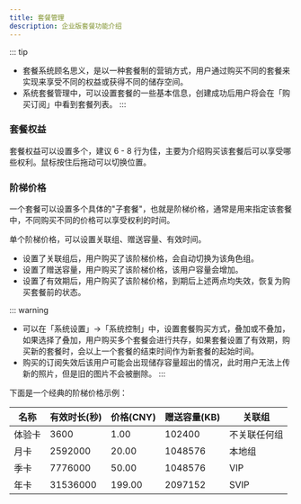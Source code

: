 ```yaml
---
title: 套餐管理
description: 企业版套餐功能介绍
---
```


::: tip
- 套餐系统顾名思义，是以一种套餐制的营销方式，用户通过购买不同的套餐来实现来享受不同的权益或获得不同的储存空间。
- 系统套餐管理中，可以设置套餐的一些基本信息，创建成功后用户将会在「购买订阅」中看到套餐列表。
:::

### 套餐权益
套餐权益可以设置多个，建议 6 - 8 行为佳，主要为介绍购买该套餐后可以享受哪些权利。鼠标按住后拖动可以切换位置。

### 阶梯价格
一个套餐可以设置多个具体的"子套餐"，也就是阶梯价格，通常是用来指定该套餐中，不同购买不同的价格可以享受权利的时间。  

单个阶梯价格，可以设置关联组、赠送容量、有效时间。
- 设置了关联组后，用户购买了该阶梯价格，会自动切换为该角色组。
- 设置了赠送容量，用户购买了该阶梯价格，该用户容量会增加。
- 设置了有效期后，用户购买了该阶梯价格，到期后上述两点均失效，恢复为购买套餐前的状态。

::: warning
- 可以在「系统设置」->「系统控制」中，设置套餐购买方式，叠加或不叠加，如果选择了叠加，用户购买多个套餐会进行共存，如果套餐设置了有效期，购买新的套餐时，会以上一个套餐的结束时间作为新套餐的起始时间。
- 购买的订阅失效后该用户可能会出现储存容量超出的情况，此时用户无法上传新的照片，但是旧的图片不会被删除。
:::

下面是一个经典的阶梯价格示例：

| 名称  | 有效时长(秒)  | 价格(CNY) | 赠送容量(KB) | 关联组    |
|-----|----------|---------|----------|--------|
| 体验卡 | 3600     | 1.00    | 102400   | 不关联任何组 |
| 月卡  | 2592000  | 20.00   | 1048576  | 本地组    |
| 季卡  | 7776000  | 50.00   | 1048576  | VIP    |
| 年卡  | 31536000 | 199.00  | 2097152  | SVIP   |
